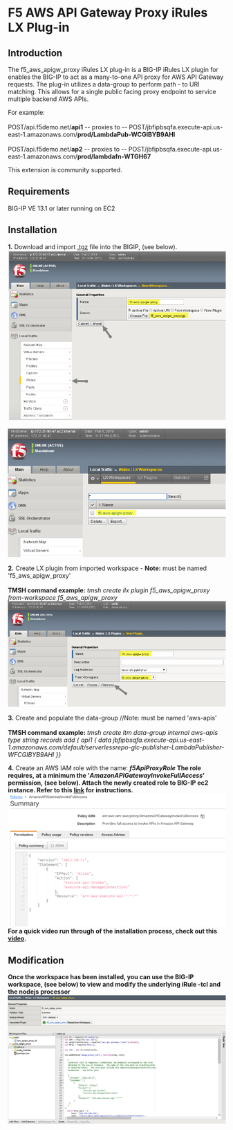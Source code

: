 # F5 AWS API Gateway Proxy iRules LX Plug-in

## Introduction

The f5_aws_apigw_proxy iRules LX plug-in is a BIG-IP iRules LX plugin for enables the BIG-IP to act as a many-to-one API proxy for AWS API Gateway requests.  The plug-in utilizes a data-group to perform path - to URI matching.  This allows for a single public facing proxy endpoint to service multiple backend AWS APIs.

For example:<br><br>POST/api.f5demo.net/<b>api1</b>  -- proxies to -- POST/jbfipbsqfa.execute-api.us-east-1.amazonaws.com/<b>prod/LambdaPub-WCGIBYB9AHI</b>
        <br><br>POST/api.f5demo.net/<b>ap2</B>  -- proxies to -- POST/jbfipbsqfa.execute-api.us-east-1.amazonaws.com/<b>prod/lambdafn-WTGH67</b>

This extension is community supported.

## Requirements

BIG-IP VE 13.1 or later running on EC2

## Installation



<b>1.</b> Download and import [.tgz](https://github.com/gregcoward/f5-aws-apigw-proxy/releases/download/1.0.0/f5_aws_apigw_proxy.tgz) file into the BIGIP, (see below). 
<br><img src="images/impwrkspace.png"><br>
<br><img src="images/installedwrkspace.png"><br> 

<b>2.</b> Create LX plugin from imported workspace   -  <b>Note:</b> must be named 'f5_aws_apigw_proxy'
<br><br><b>TMSH command example:</b> <i>tmsh create ilx plugin f5_aws_apigw_proxy from-workspace f5_aws_apigw_proxy</i>
<br><img src="images/newplugin.png"><br>

<b>3.</b> Create and populate the data-group  //Note: must be named 'aws-apis'
<br><br><b>TMSH command example:</b> <i>tmsh create ltm data-group internal aws-apis type string records add { api1 { data jbfipbsqfa.execute-api.us-east-1.amazonaws.com/default/serverlessrepo-glc-publisher-LambdaPublisher-WFCGIBYB9AHI }}</i>

<b>4.</b> Create an AWS IAM role with the name:  <b><i>f5ApiProxyRole</i><b>  The role requires, at a minimum the '<i>AmazonAPIGatewayInvokeFullAccess</i>' permission, (see below).  Attach the newly created role to BIG-IP ec2 instance. Refer to this [link](https://aws.amazon.com/blogs/security/easily-replace-or-attach-an-iam-role-to-an-existing-ec2-instance-by-using-the-ec2-console/) for instructions. 
<br><img src="images/perms.png"><br>
For a quick video run through of the installation process, check out this [video](https://www.youtube.com/watch?v=lY-LQtkKu0o).

## Modification 
Once the workspace has been installed, you can use the BIG-IP workspace, (see below) to view and modify the underlying iRule -tcl  and the nodejs processor
<br><img src="images/workspace.png">

</body>	
</HTML>